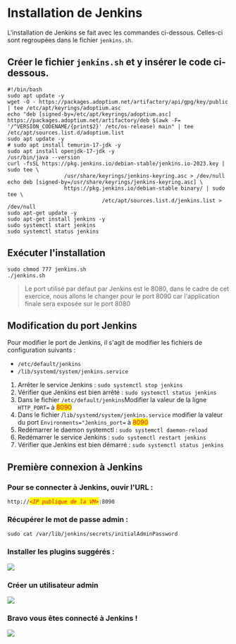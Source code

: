 # Installation de Jenkins

L'installation de Jenkins se fait avec les commandes ci-dessous. Celles-ci sont regroupées dans le fichier `jenkins.sh`.

## Créer le fichier `jenkins.sh` et y insérer le code ci-dessous.

```shell
#!/bin/bash
sudo apt update -y
wget -O - https://packages.adoptium.net/artifactory/api/gpg/key/public | tee /etc/apt/keyrings/adoptium.asc
echo "deb [signed-by=/etc/apt/keyrings/adoptium.asc] https://packages.adoptium.net/artifactory/deb $(awk -F= '/^VERSION_CODENAME/{print$2}' /etc/os-release) main" | tee /etc/apt/sources.list.d/adoptium.list
sudo apt update -y
# sudo apt install temurin-17-jdk -y
sudo apt install openjdk-17-jdk -y
/usr/bin/java --version
curl -fsSL https://pkg.jenkins.io/debian-stable/jenkins.io-2023.key | sudo tee \
                  /usr/share/keyrings/jenkins-keyring.asc > /dev/null
echo deb [signed-by=/usr/share/keyrings/jenkins-keyring.asc] \
                  https://pkg.jenkins.io/debian-stable binary/ | sudo tee \
                              /etc/apt/sources.list.d/jenkins.list > /dev/null
sudo apt-get update -y
sudo apt-get install jenkins -y
sudo systemctl start jenkins
sudo systemctl status jenkins
```

## Exécuter l'installation

```shell
sudo chmod 777 jenkins.sh 
./jenkins.sh
```

> Le port utilisé par défaut par Jenkins est le 8080, dans le cadre de cet exercice, nous allons le changer pour le port 8090 car l'application finale sera exposée sur le port 8080

## Modification du port Jenkins

Pour modifier le port de Jenkins, il s'agit de modifier les fichiers de configuration suivants :

* `/etc/default/jenkins`&#x20;
* `/lib/systemd/system/jenkins.service`

1. Arrêter le service Jenkins : `sudo systemctl stop jenkins`
2. Vérifier que Jenkins est bien arrêté : `sudo systemctl status jenkins`
3. Dans le fichier `/etc/default/jenkins`Modifier la valeur de la ligne `HTTP_PORT=` à <mark style="color:red;">8090</mark>&#x20;
4. Dans le fichier /`lib/systemd/system/jenkins.service` modifier la valeur du port `Environments="Jenkins_port=` à <mark style="color:red;">8090</mark> &#x20;
5. Redémarrer le daemon systemctl : `sudo systemctl daemon-reload`
6. Redémarrer le service Jenkins : `sudo systemctl restart jenkins`
7. Vérifier que Jenkins est bien démarré : `sudo systemctl status jenkins`

## Première connexion à Jenkins

### **Pour se connecter à Jenkins, ouvir l'URL :**

`http://`_<mark style="color:red;">`<IP publique de la VM>`</mark>_`:8090`

### **Récupérer le mot de passe admin :**



`sudo cat /var/lib/jenkins/secrets/initialAdminPassword`

### **Installer les plugins suggérés :**

![](../../images/jenkins1.png)

### **Créer un utilisateur admin**

![](../../images/Jenkins2.jpg)

### **Bravo vous êtes connecté à Jenkins !**

![](../../images/Jenkins3.jpg)
